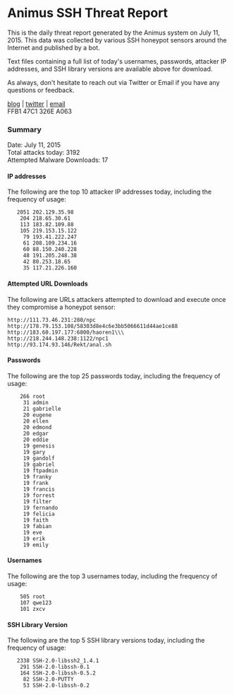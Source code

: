 # Animus SSH Threat Report

This is the daily threat report generated by the Animus system on July 11, 2015. This data was collected by various SSH honeypot sensors around the Internet and published by a bot.  

Text files containing a full list of today's usernames, passwords, attacker IP addresses, and SSH library versions are available above for download.  

As always, don't hesitate to reach out via Twitter or Email if you have any questions or feedback.  

[blog](http://morris.guru) | [twitter](https://twitter.com/andrew___morris) | [email](mailto:andrew@morris.guru)  
FFB1 47C1 326E A063  

### Summary

Date: July 11, 2015  
Total attacks today: 3192  
Attempted Malware Downloads: 17 

#### IP addresses
The following are the top 10 attacker IP addresses today, including the frequency of usage:
```
   2051 202.129.35.98
    204 218.65.30.61
    113 183.82.109.88
    105 219.153.15.122
     79 193.41.222.247
     61 208.109.234.16
     60 88.150.240.228
     48 191.205.248.38
     42 80.253.18.65
     35 117.21.226.160
```

#### Attempted URL Downloads
The following are URLs attackers attempted to download and execute once they compromise a honeypot sensor:
```
http://111.73.46.231:280/npc
http://178.79.153.108/58303d8e4c6e3bb5066611d44ae1ce88
http://183.60.197.177:6800/haoren1\\\
http://218.244.148.238:1122/npc1
http://93.174.93.146/Rekt/anal.sh
```

#### Passwords
The following are the top 25 passwords today, including the frequency of usage:
```
    266 root
     31 admin
     21 gabrielle
     20 eugene
     20 ellen
     20 edmond
     20 edgar
     20 eddie
     19 genesis
     19 gary
     19 gandolf
     19 gabriel
     19 ftpadmin
     19 franky
     19 frank
     19 francis
     19 forrest
     19 filter
     19 fernando
     19 felicia
     19 faith
     19 fabian
     19 eve
     19 erik
     19 emily
```

#### Usernames
The following are the top 3 usernames today, including the frequency of usage:
```
    505 root
    107 qwe123
    101 zxcv
```

#### SSH Library Version
The following are the top 5 SSH library versions today, including the frequency of usage:
```
   2338 SSH-2.0-libssh2_1.4.1
    291 SSH-2.0-libssh-0.1
    164 SSH-2.0-libssh-0.5.2
     82 SSH-2.0-PUTTY
     53 SSH-2.0-libssh-0.2
```
